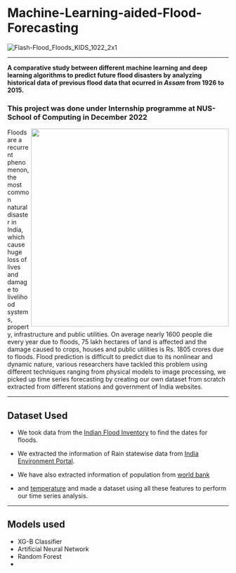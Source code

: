 # Machine-Learning-aided-Flood-Forecasting

![Flash-Flood_Floods_KIDS_1022_2x1](https://user-images.githubusercontent.com/105945382/211735853-064fd590-47e1-4c0e-a2f0-f35103c8e131.jpg)
<hr>

**A comparative study between different machine learning and deep learning algorithms to predict future flood disasters by analyzing 
historical data of previous flood data that ocurred in _Assam_ from 1926 to 2015.**

### This project was done under Internship programme at NUS-School of Computing in December 2022
<img align="right" width=450 src="https://user-images.githubusercontent.com/105945382/211739166-c812c826-0171-43cb-9855-2bc694ceb2ef.png" />

Floods are a recurrent phenomenon, the most common natural disaster in India, which cause huge loss of lives and 
damage to livelihood systems, property, 
infrastructure and public utilities. 
On average nearly 1600 people die every year due to floods, 75 lakh hectares of land is affected and the damage caused to crops, 
houses and public utilities is Rs. 1805 crores due to floods.
Flood prediction is difficult to predict due to its nonlinear and dynamic nature, 
various researchers have tackled this problem using different techniques ranging from physical models to image processing, 
we picked up time series forecasting by creating our own dataset from scratch extracted from different stations and government of India websites.

<hr>

## Dataset Used 

- We took data from the [Indian Flood Inventory](https://link.springer.com/article/10.1007/s11069-021-04698-6) to find the dates for floods.

- We extracted the information of Rain statewise data from [India Environment Portal](http://www.indiaenvironmentportal.org.in/media/iep/infographics/Rainfall%20in%20India/112%20years%20of%20rainfall.html).

- We have also extracted information of population from [world bank](https://data.worldbank.org/indicator/SP.POP.TOTL?locations=IN)  

- and [temperature](https://www.kaggle.com/datasets/berkeleyearth/climate-change-earth-surface-temperature-data ) and made a dataset using all these features to perform our time series analysis.

<hr>

## Models used

- XG-B Classifier
- Artificial Neural Network
- Random Forest
- 
